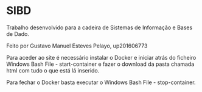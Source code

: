 # SIBD

Trabalho desenvolvido para a cadeira de Sistemas de Informação e Bases de Dado.

Feito por Gustavo Manuel Esteves Pelayo, up201606773

Para aceder ao site é necessário instalar o Docker e iniciar atrás do ficheiro Windows Bash File - start-container e fazer o download da pasta chamada html com tudo o que está lá inserido.

Para fechar o Docker basta executar o Windows Bash File - stop-container.
